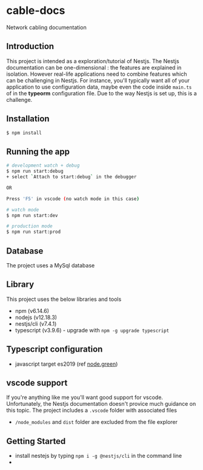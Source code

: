 # cable-docs 
Network cabling documentation
## Introduction
This project is intended as a exploration/tutorial of Nestjs.
The Nestjs documentation can be one-dimensional : the features are explained in isolation.  However real-life applications need to combine features which can be challenging in Nestjs.  For instance, you'll typically want all of your application to use configuration data, maybe even the code inside `main.ts` of in the **typeorm** configuration file.  Due to the way Nestjs is set up, this is a challenge.

## Installation

```bash
$ npm install
```

## Running the app

```bash
# development watch + debug
$ npm run start:debug
+ select `Attach to start:debug` in the debugger

OR 

Press 'F5' in vscode (no watch mode in this case)

# watch mode
$ npm run start:dev

# production mode
$ npm run start:prod
```

## Database
The project uses a MySql database

## Library
This project uses the below libraries and tools
- npm (v6.14.6)
- nodejs (v12.18.3)
- nestjs/cli (v7.4.1)
- typescript (v3.9.6) - upgrade with `npm -g upgrade typescript`

## Typescript configuration
- javascript target es2019 (ref [node.green](https://node.green/#ES2018))

## vscode support
If you're anything like me you'll want good support for vscode.  Unfortunately, the Nestjs documentation doesn't provice much guidance on this topic.  The project includes a `.vscode` folder with associated files
- `/node_modules` and `dist` folder are excluded from the file explorer

## Getting Started
- install nestejs by typing `npm i -g @nestjs/cli` in the command line
- 